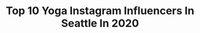 ---
title: Top 10 Yoga Instagram Influencers In Seattle In 2020
description: >-
  Find top yoga Instagram influencers in Seattle in 2020. Most popular hashtags: #seattle #yoga #stayhome #alover40ninja.
platform: Instagram
profiles:
  - username: "thelittleblondeyogi"
    fullname: >-
      SASHA | YOGA | NUTRITION
    location: "United States"
    followers: 8816
    engagement: 425
    commentsToLikes: 0.180767
    avatar: "https://scontent-ams4-1.cdninstagram.com/v/t51.2885-19/s320x320/56610518_275052690041093_1030971126622191616_n.jpg?_nc_ht=scontent-ams4-1.cdninstagram.com&_nc_ohc=ctlJ5EpX7P0AX_nx6zx&oh=29481fbc21b528f4082faf496a9fd119&oe=5EB919E3"
    verified: false
    hashtags: "#wherethewildthingsare, #yogasurfer, #yogaeveryday, #girlgoesbig"
  - username: "gus_lanza"
    fullname: >-
      Gus Lanza
    location: "United States"
    followers: 13479
    engagement: 601
    commentsToLikes: 0.019418
    avatar: "https://scontent-ams4-1.cdninstagram.com/v/t51.2885-19/s320x320/83807642_185514372656139_5547962324582662144_n.jpg?_nc_ht=scontent-ams4-1.cdninstagram.com&_nc_ohc=uJK8at9L03MAX_W9ErS&oh=5fa2457a26a6a3cdddba8bfa6764c19a&oe=5EB1C8F0"
    verified: false
    hashtags: "#queensoverboardcruise, #flipflip, #quarantinecat, #waybackwednesday"
  - username: "yogamaris"
    fullname: >-
      maris degener
    location: "United States"
    followers: 66158
    engagement: 373
    commentsToLikes: 0.023269
    avatar: "https://scontent-ams4-1.cdninstagram.com/v/t51.2885-19/s320x320/69012382_2403297709917005_3624071018995253248_n.jpg?_nc_ht=scontent-ams4-1.cdninstagram.com&_nc_ohc=vr7Cpp1N-HsAX9UvsPh&oh=996f186845df84e7e13ae96257374d4e&oe=5EBB6B5E"
    verified: false
    hashtags: "#teacher, #iammarismovie, #whatimgoingthru, #sf"
  - username: "creatureman"
    fullname: >-
      Jordan Roos
    location: "United States"
    followers: 14239
    engagement: 1376
    commentsToLikes: 0.015780
    avatar: "https://scontent-ams4-1.cdninstagram.com/v/t51.2885-19/s320x320/82345773_1772286176239919_4475739467306500096_n.jpg?_nc_ht=scontent-ams4-1.cdninstagram.com&_nc_ohc=JKgIhlaXr_4AX9TJlTG&oh=fb8bad8f858d5ab2e146db5771a21d57&oe=5EBAC38F"
    verified: true
    hashtags: "#mnf, #yeahjb, #runtherace, #winteriscoming"
  - username: "chelseasyoga"
    fullname: >-
      Yoga Teacher•@RisingUpStronger
    location: "United States"
    followers: 342969
    engagement: 143
    commentsToLikes: 0.024248
    avatar: "https://scontent-lht6-1.cdninstagram.com/v/t51.2885-19/s320x320/67651277_383206652386548_5258159977515712512_n.jpg?_nc_ht=scontent-lht6-1.cdninstagram.com&_nc_ohc=2l1AfcR6zR4AX93znzk&oh=b5df6cb923fe3181de805444a659a469&oe=5EBA4E2C"
    verified: false
    hashtags: "#oneminutechallenge, #risingupstronger"
  - username: "robinmartinyoga"
    fullname: >-
      Robin Martin
    location: "United States"
    followers: 399273
    engagement: 98
    commentsToLikes: 0.028249
    avatar: "https://scontent-lhr8-1.cdninstagram.com/v/t51.2885-19/11249951_1583447628588949_1790155739_a.jpg?_nc_ht=scontent-lhr8-1.cdninstagram.com&_nc_ohc=K1ffZeQuMgwAX8JCvnJ&oh=6eba9d97b412622f7017d40c81ab9d80&oe=5EB9F92D"
    verified: false
    hashtags: "#moveinto2020, #stayhealthy, #forearmwheel, #progression"
  - username: "karlatafra"
    fullname: >-
      Yoga Teacher & Nutritionist
    location: "United States"
    followers: 105875
    engagement: 95
    commentsToLikes: 0.030543
    avatar: "https://scontent-lhr8-1.cdninstagram.com/v/t51.2885-19/s320x320/22430041_170345140184355_3300501385644081152_n.jpg?_nc_ht=scontent-lhr8-1.cdninstagram.com&_nc_ohc=YZOQ4tsJlB0AX_dHvVQ&oh=88d5e31cbca3f316295c240cc5faa3c0&oe=5EBA0608"
    verified: false
    hashtags: "#glutes, #handstand, #kiragrace, #toned"
  - username: "justsay_aileen"
    fullname: >-
      Aileen Day 🇵🇦
    location: "United States"
    followers: 13381
    engagement: 2559
    commentsToLikes: 0.064935
    avatar: "https://scontent-ams4-1.cdninstagram.com/v/t51.2885-19/s320x320/57506311_2158562297788712_4277644567613800448_n.jpg?_nc_ht=scontent-ams4-1.cdninstagram.com&_nc_ohc=olm1oMNFynYAX8WosvD&oh=09754a57e3e900119ac10c79b216868c&oe=5EBA15E5"
    verified: false
    hashtags: "#myfabletics, #latina, #heretowin, #acroyogafun"
  - username: "intangibledandy"
    fullname: >-
      Eric - IntangibleDandy
    location: "United States"
    followers: 6481
    engagement: 1038
    commentsToLikes: 0.100395
    avatar: "https://scontent-ams4-1.cdninstagram.com/v/t51.2885-19/s150x150/20214123_1916085195346275_9972093722558464_a.jpg?_nc_ht=scontent-ams4-1.cdninstagram.com&_nc_ohc=IirR3q8KKYEAX-4J763&oh=fc424bd4a7dc8d9419d6c7487e6fbe78&oe=5EBAA86A"
    verified: false
    hashtags: "#tree, #motivation, #one12collective, #play"
  - username: "erikaelnona"
    fullname: >-
      erika
    location: "United States"
    followers: 32804
    engagement: 353
    commentsToLikes: 0.040019
    avatar: "https://scontent-lhr8-1.cdninstagram.com/v/t51.2885-19/s320x320/83027357_154937515921043_3416892551234322432_n.jpg?_nc_ht=scontent-lhr8-1.cdninstagram.com&_nc_ohc=jqYVq116o50AX96b0od&oh=981787fe2d97fa7354e61a1dbddd4fba&oe=5EB88688"
    verified: false
    hashtags: "#420everyday, #thighhigh, #lashes, #iphoneselfie"
---